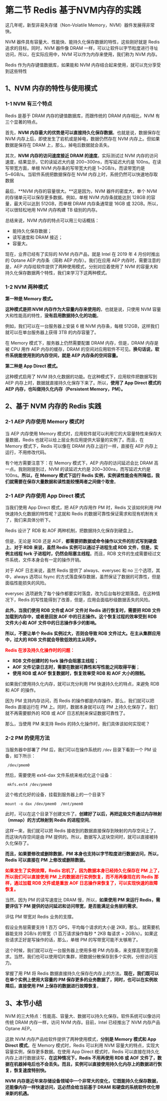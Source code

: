 # **第二节 Redis 基于NVM内存的实践**

这几年呢，新型非易失存储（Non-Volatile Memory，NVM）器件发展得非常快。

NVM 器件具有容量大、性能快、能持久化保存数据的特性，这些刚好就是 Redis 追求的目标。同时，NVM 器件像 DRAM 一样，可以让软件以字节粒度进行寻址访问，所以，在实际应用中，NVM 可以作为内存来使用，我们称为 NVM 内存。

Redis 作为内存键值数据库，如果能和 NVM 内存结合起来使用，就可以充分享受到这些特性

## **1、NVM 内存的特性与使用模式**

### **1-1 NVM 有三个特点**

Redis 是基于 DRAM 内存的键值数据库，而跟传统的 DRAM 内存相比，NVM 有三个显著的特点。

首先，**NVM 内存最大的优势是可以直接持久化保存数据**。也就是说，数据保存在 NVM 内存上后，即使发生了宕机或是掉电，数据仍然存在 NVM 内存上。但如果数据是保存在 DRAM 上，那么，掉电后数据就会丢失。

其次，**NVM 内存的访问速度接近 DRAM 的速度**。实际测试过 NVM 内存的访问速度，结果显示，它的读延迟大约是 200~300ns，而写延迟大约是 100ns。在读写带宽方面，单根 NVM 内存条的写带宽大约是 1~2GB/s，而读带宽约是 5~6GB/s。当软件系统把数据保存在 NVM 内存上时，系统仍然可以快速地存取数据

最后，**NVM 内存的容量很大。**这是因为，NVM 器件的密度大，单个 NVM 的存储单元可以保存更多数据。例如，单根 NVM 内存条就能达到 128GB 的容量，最大可以达到 512GB，而单根 DRAM 内存条通常是 16GB 或 32GB。所以，可以很轻松地用 NVM 内存构建 TB 级别的内存。

总结来说，NVM 内存的特点可以用三句话概括：

* 能持久化保存数据；
* 读写速度和 DRAM 接近；
* 容量大。


现在，业界已经有了实际的 NVM 内存产品，就是 Intel 在 2019 年 4 月份时推出的 Optane AEP 内存条（简称 AEP 内存）。我们在应用 AEP 内存时，需要注意的是，AEP 内存给软件提供了两种使用模式，分别对应着使用了 NVM 的容量大和持久化保存数据两个特性，我们来学习下这两种模式。


### **1-2 NVM 两种模式**

**第一种是 Memory 模式。**

**这种模式是把 NVM 内存作为大容量内存来使用的**，也就是说，只使用 NVM 容量大和性能高的特性，**没有启用数据持久化的功能**。

例如，我们可以在一台服务器上安装 6 根 NVM 内存条，每根 512GB，这样我们就可以在单台服务器上获得 3TB 的内存容量了。


在 Memory 模式下，服务器上仍然需要配置 DRAM 内存，但是，DRAM 内存是被 CPU 用作 AEP 内存的缓存，DRAM 的空间对应用软件不可见。**换句话说，软件系统能使用到的内存空间，就是 AEP 内存条的空间容量。**

**第二种是 App Direct 模式。**

这种模式启用了 NVM 持久化数据的功能。在这种模式下，应用软件把数据写到 AEP 内存上时，数据就直接持久化保存下来了。所以，**使用了 App Direct 模式的 AEP 内存，也叫做持久化内存（Persistent Memory，PM）。**


## **2、基于 NVM 内存的 Redis 实践**

### **2-1  AEP 内存使用 Memory 模式时**

当 AEP 内存使用 Memory 模式时，应用软件就可以利用它的大容量特性来保存大量数据，Redis 也就可以给上层业务应用提供大容量的实例了。而且，在 Memory 模式下，Redis 可以像在 DRAM 内存上运行一样，直接在 AEP 内存上运行，不用修改代码。

有个地方需要注意下：在 Memory 模式下，AEP 内存的访问延迟会比 DRAM 高一点。我刚刚提到过，NVM 的读延迟大约是 200~300ns，而写延迟大约是 100ns。**所以，在 Memory 模式下运行 Redis 实例，实例读性能会有所降低，我们就需要在保存大量数据和读性能较慢两者之间做个取舍**。

### **2-1  AEP 内存使用 App Direct 模式**

当我们使用 App Direct 模式，把 AEP 内存用作 PM 时，Redis 又该如何利用 PM 快速持久化数据的特性呢？这就和 Redis 的数据可靠性保证需求和现有机制有关了，我们来具体分析下。

Redis 设计了 RDB 和 AOF 两种机制，把数据持久化保存到硬盘上。


但是，无论是 RDB 还是 AOF，**都需要把数据或命令操作以文件的形式写到硬盘上**。**对于 RDB 来说，虽然 Redis 实例可以通过子进程生成 RDB 文件，但是，实例主线程 fork 子进程时，仍然会阻塞主线程**。而且，RDB 文件的生成需要经过文件系统，文件本身会有一定的操作开销。


对于 AOF 日志来说，虽然 Redis 提供了 always、everysec 和 no 三个选项，其中，always 选项以 fsync 的方式落盘保存数据，虽然保证了数据的可靠性，但是面临性能损失的风险。

everysec 选项避免了每个操作都要实时落盘，改为后台每秒定期落盘。在这种情况下，Redis 的写性能得到了改善，但是，应用会面临秒级数据丢失的风险。


**此外，当我们使用 RDB 文件或 AOF 文件对 Redis 进行恢复时，需要把 RDB 文件加载到内存中，或者是回放 AOF 中的日志操作。这个恢复过程的效率受到 RDB 文件大小和 AOF 文件中的日志操作多少的影响。**

**所以，不要让单个 Redis 实例过大，否则会导致 RDB 文件过大。在主从集群应用中，过大的 RDB 文件就会导致低效的主从同步。**

**<span style="color:red">Redis 在涉及持久化操作时的问题：</span>**

* **RDB 文件创建时的 fork 操作会阻塞主线程；**
* **AOF 文件记录日志时，需要在数据可靠性和写性能之间取得平衡**；
* **使用 RDB 或 AOF 恢复数据时，恢复效率受 RDB 和 AOF 大小的限制。**

如果我们使用持久化内存，就可以充分利用 PM 快速持久化的特点，来避免 RDB 和 AOF 的操作。

因为 PM 支持内存访问，而 Redis 的操作都是内存操作，那么，我们就可以把 Redis 直接运行在 PM 上。同时，数据本身就可以在 PM 上持久化保存了，我们就不再需要额外的 RDB 或 AOF 日志机制来保证数据可靠性了。

那么，当使用 PM 来支持 Redis 的持久化操作时，我们具体该如何实现呢？

### **2-2 PM 的使用方法**

当服务器中部署了 PM 后，我们可以在操作系统的 `/dev` 目录下看到一个 PM 设备，如下所示：

```
 /dev/pmem0
```

然后，需要使用 ext4-dax 文件系统来格式化这个设备：

```
 mkfs.ext4 /dev/pmem0
```

这个格式化好的设备，挂载到服务器上的一个目录下

```
mount -o dax /dev/pmem0  /mnt/pmem0
```

此时，可以在这个目录下创建文件了。**创建好了以后，再把这些文件通过内存映射（mmap）的方式映射到 Redis 的进程空间**。

这样一来，我们就可以把 Redis 接收到的数据直接保存到映射的内存空间上了，而这块内存空间是由 PM 提供的。所以，数据写入这块空间时，就可以直接被持久化保存了。

**而且，如果要修改或删除数据，PM 本身也支持以字节粒度进行数据访问，所以，Redis 可以直接在 PM 上修改或删除数据。**


**<span style="color:red">如果发生了实例故障，Redis 宕机了，因为数据本身已经持久化保存在 PM 上了，所以我们可以直接使用 PM 上的数据进行实例恢复，而不用再像现在的 Redis 那样，通过加载 RDB 文件或是重放 AOF 日志操作来恢复了，可以实现快速的故障恢复。</span>**

当然，因为 PM 的读写速度比 DRAM 慢，所以，**如果使用 PM 来运行 Redis，需要评估下 PM 提供的访问延迟和访问带宽，是否能满足业务层的需求**。

评估 PM 带宽对 Redis 业务的支撑。

假设业务层需要支持 1 百万 QPS，平均每个请求的大小是 2KB，那么，就需要机器能支持 2GB/s 的带宽（1 百万请求操作每秒 * 2KB 每请求 = 2GB/s）。如果这些请求正好是写操作的话，那么，单根 PM 的写带宽可能不太够用了。

这个时候，我们就可以在一台服务器上使用多根 PM 内存条，来支撑高带宽的需求。当然，我们也可以使用切片集群，把数据分散保存到多个实例，分担访问压力。

掌握了用 PM 将 Redis 数据直接持久化保存在内存上的方法。**现在，我们既可以在单个实例上使用大容量的 PM 保存更多的业务数据了，同时，也可以在实例故障后，直接使用 PM 上保存的数据进行故障恢复**。

## **3、本节小结**

NVM 的三大特点：性能高、容量大、数据可以持久化保存。软件系统可以像访问传统 DRAM 内存一样，访问 NVM 内存。目前，Intel 已经推出了 NVM 内存产品 Optane AEP。

这款 NVM 内存产品给软件提供了两种使用模式，**分别是 Memory 模式和 App Direct 模式**。在 Memory 模式时，Redis 可以利用 NVM 容量大的特点，实现大容量实例，保存更多数据。在使用 App Direct 模式时，Redis 可以直接在持久化内存上进行数据读写，**在这种情况下，Redis 不用再使用 RDB 或 AOF 文件了，数据在机器掉电后也不会丢失。而且，实例可以直接使用持久化内存上的数据进行恢复，恢复速度特别快。**

**NVM 内存是近年来存储设备领域中一个非常大的变化，它既能持久化保存数据，还能像内存一样快速访问，这必然会给当前基于 DRAM 和硬盘的系统软件优化带来新的机遇。**